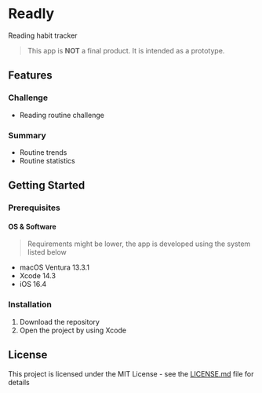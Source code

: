 # Readly
Reading habit tracker

> This app is **NOT** a final product. It is intended as a prototype.

## Features
### Challenge
- Reading routine challenge

### Summary
- Routine trends
- Routine statistics

## Getting Started
### Prerequisites
#### OS & Software
> Requirements might be lower, the app is developed using the system listed below
* macOS Ventura 13.3.1
* Xcode 14.3
* iOS 16.4

### Installation
1. Download the repository
2. Open the project by using Xcode

## License
This project is licensed under the MIT License - see the [LICENSE.md](https://github.com/bryanless/Readly-Swift/blob/main/LICENSE.md) file for details
